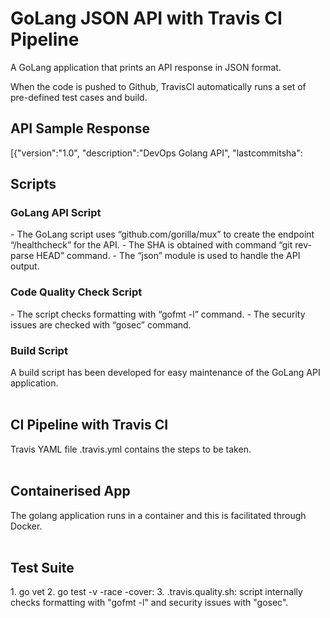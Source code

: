 # GoLang JSON API with Travis CI Pipeline

A GoLang application that prints an API response in JSON format. <br>

When the code is pushed to Github, TravisCI automatically runs a set of pre-defined test cases and build.
<h2>API Sample Response</h2>
[{"version":"1.0",
"description":"DevOps Golang API",
"lastcommitsha":<lastcommitsha"}]
<br><br>
<h2>Scripts</h2>
<h3>GoLang API Script</h3>
- The GoLang script uses “github.com/gorilla/mux” to create the endpoint “/healthcheck” for the API.
- The SHA is obtained with command “git rev-parse HEAD” command.
- The “json” module is used to handle the API output.
<br>
<h3>Code Quality Check Script</h3>
- The script checks formatting with “gofmt -l” command.
- The security issues are checked with “gosec” command.
<br>
<h3>Build Script</h3>
A build script has been developed for easy maintenance of the GoLang API application.
<br><br>
<h2>CI Pipeline with Travis CI</h2>
Travis YAML file .travis.yml contains the steps to be taken. 
<br><br>
<h2>Containerised App</h2>
The golang application runs in a container and this is facilitated through Docker.
<br><br>
<h2>Test Suite</h2>
1. go vet
2. go test -v -race -cover: 
3. .travis.quality.sh: script internally checks formatting with "gofmt -l" and security issues with "gosec".
